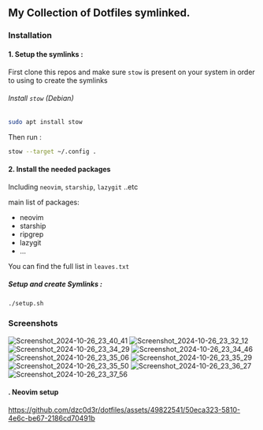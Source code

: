 ## My Collection of Dotfiles symlinked.

### Installation

#### 1. Setup the symlinks :

First clone this repos and make sure `stow` is present on your system in order to using to create the symlinks

###### Install `stow` (Debian)

```bash
sudo apt install stow
```

Then run :

```bash
stow --target ~/.config .
```

#### 2. Install the needed packages

Including `neovim`, `starship`, `lazygit` ..etc

main list of packages:

- neovim
- starship
- ripgrep
- lazygit
- ...

You can find the full list in `leaves.txt`

##### Setup and create Symlinks :

```bash
./setup.sh
```

### Screenshots
![Screenshot_2024-10-26_23_40_41](https://github.com/user-attachments/assets/be2e92e4-7a4f-4dff-ab6b-6f3a146ec397)
![Screenshot_2024-10-26_23_32_12](https://github.com/user-attachments/assets/6df0a056-80a8-4c17-8d60-8079d2ee9962)
![Screenshot_2024-10-26_23_34_29](https://github.com/user-attachments/assets/d7784080-aaf5-43f9-9ab1-3dd473f9d918)
![Screenshot_2024-10-26_23_34_46](https://github.com/user-attachments/assets/7cca03f8-55de-4b0a-a0b2-a909a98349f2)
![Screenshot_2024-10-26_23_35_06](https://github.com/user-attachments/assets/eae50e5c-e799-4a79-8537-f8cddb74edff)
![Screenshot_2024-10-26_23_35_29](https://github.com/user-attachments/assets/9ec663f7-3fe5-4211-aa15-b1f834e18d36)
![Screenshot_2024-10-26_23_35_50](https://github.com/user-attachments/assets/bc154f12-e57c-48ff-afcd-a70c26137d57)
![Screenshot_2024-10-26_23_36_27](https://github.com/user-attachments/assets/5bbdefa5-4258-4c31-99b3-cf5971e4b24b)
![Screenshot_2024-10-26_23_37_56](https://github.com/user-attachments/assets/944d3fa9-0d9c-44bf-bbb7-1096127c6a85)



#### . Neovim setup





https://github.com/dzc0d3r/dotfiles/assets/49822541/50eca323-5810-4e6c-be67-2186cd70491b


